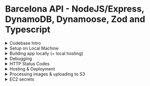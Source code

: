 # Barcelona API - NodeJS/Express, DynamoDB, Dynamoose, Zod and Typescript

<details>
  <summary>Codebase Intro</summary>
  
  ---
  Initial packages which were installed:
  ```bash
  # Packages
  npm install express zod config cors dotenv express @aws-sdk/client-dynamodb http-status-codes pino pino-pretty prom-client response-time dayjs bcrypt jsonwebtoken lodash nanoid dynamoose uuid

  # Types
  npm install @types/body-parser @types/config @types/cors @types/express @types/node @types/pino @types/bcrypt @types/jsonwebtoken @types/lodash @types/nanoid @types/response-time @types/uuid ts-node-dev typescript -D
  ```

</details>
<details>
  <summary>Setup on Local Machine</summary>

  # Environment Config
  ## Secret Config, dotenv (`.env`)

  Create a `.env` file and setup environment variables which will be available in `process.env`
  > Do not commit these to the repo. There is a gitignore entry to prevent this also.


  ## General config (stored in Repo)
  ```ts
  // this will import config values from config: ./config/default.ts
  import config from "config";
  ```

  # Install the app

  ```bash
  yarn install
  ```

  # Start the app

  ```bash
  yarn start
  ```

</details>

<details>

  <summary>Building app locally (+ local hosting)</summary>

  ```bash
  # use node 16, if not already
  nvm use v16
  # build app
  npm run build
  # host local server
  node --experimental-specifier-resolution=node build/src/app.js
  ```

  > Probably works with node v18, but not tested!

</details>

<details>
  <summary>Debugging</summary>

  # Debugging app in VSCode (with breakpoints)

  https://code.visualstudio.com/docs/nodejs/nodejs-debugging

  Setup Nodejs... configuration first

  ![](./diagrams/debugging.png)

  Then, do:

  Debug -> Run Script: start

</details>

<details>
  <summary>HTTP Status Codes</summary>

  # HTTP Status Codes

  There is a [full list here](./HTTP_CODES.md)

</details>

<details>
  <summary>Hosting & Deployment</summary>

  # Hosting

  The app is hosted on AWS

  ## Deploying to Production - TODO!

  To deploy to production, merge to `main` branch. Deployment will happen automatically using Github Actions.
</details>

<details>
  <summary>Processing images & uploading to S3</summary>

  Help: https://docs.aws.amazon.com/cli/latest/reference/s3/sync.html

  1. Run script: `node ./src/processImages/script.js`
  2. Sync to S3: `npm run sync:images:thumb` (or all)

</details>


<details>
  <summary>EC2 secrets</summary>

  In the code we are accessing `process.env` variables (ex: `process.env.AWS_S3_BUCKET`).
  
  On Local dev they are in the .env file.
  
  On AWS EC2 instance, they are stored here:

  ```sh
  # /etc/profile
  
  # /etc/environment << NOTE, this doesn't seem to work so use profile!!!
  # https://superuser.com/questions/664169/what-is-the-difference-between-etc-environment-and-etc-profile
  
  # Inside file:
  export AWS_S3_BUCKET=XXX
  ...

  ```

  Using vim:

  ```sh
  sudo vim /etc/profile
  # File opens
  # You are in command mode. Hit "i" on keyboard for Insert mode

  # -- Make changes --

  # Exit insert mode: Escape key
  
  # Save changes by writing to the file
  # Write changes:
  # :w
  # Quit:
  # :q

  # Close without saving changes (from command mode)
  # :q!

  # There is also visual mode (v on keyboard)

  ```
  
  > Note: Now you need to restart the service!

</details>
